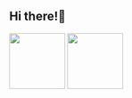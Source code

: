 ## Hi there!👋

<img align="center" height="100" src="https://cdn.jsdelivr.net/gh/Pi3-l22/pico_rep/img/wave_hand.gif">
<img align="center" height="100" src="https://cdn.jsdelivr.net/gh/Pi3-l22/pico_rep/img/hithere_pink.png">

<!--
**Pi3-l22/Pi3-l22** is a ✨ _special_ ✨ repository because its `README.md` (this file) appears on your GitHub profile.

Here are some ideas to get you started:

- 🔭 I’m currently working on ...
- 🌱 I’m currently learning ...
- 👯 I’m looking to collaborate on ...
- 🤔 I’m looking for help with ...
- 💬 Ask me about ...
- 📫 How to reach me: ...
- 😄 Pronouns: ...
- ⚡ Fun fact: ...
-->
